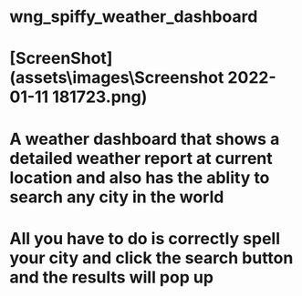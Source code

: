 # wng_spiffy_weather_dashboard #

# [ScreenShot](assets\images\Screenshot 2022-01-11 181723.png) #

# A weather dashboard that shows a detailed weather report at current location and also has the ablity to search any city in the world #

# All you have to do is correctly spell your city and click the search button and the results will pop up #
